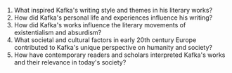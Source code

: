 1. What inspired Kafka's writing style and themes in his literary works?
2. How did Kafka's personal life and experiences influence his writing?
3. How did Kafka's works influence the literary movements of existentialism and absurdism?
4. What societal and cultural factors in early 20th century Europe contributed to Kafka's unique perspective on humanity and society?
5. How have contemporary readers and scholars interpreted Kafka's works and their relevance in today's society?